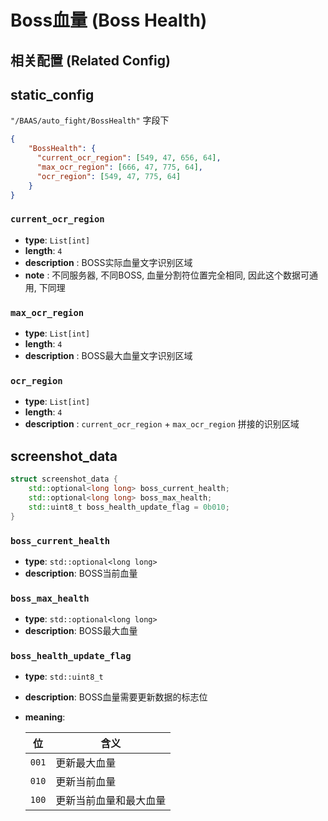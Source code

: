# Boss血量 (Boss Health)

## 相关配置 (Related Config)

## static_config

`"/BAAS/auto_fight/BossHealth"` 字段下

```json
{
    "BossHealth": {
      "current_ocr_region": [549, 47, 656, 64],
      "max_ocr_region": [666, 47, 775, 64],
      "ocr_region": [549, 47, 775, 64]
    }
}
```
### `current_ocr_region`
- **type**: `List[int]`
- **length**: `4`
- **description** : BOSS实际血量文字识别区域
- **note** : 不同服务器, 不同BOSS, 血量分割符位置完全相同, 因此这个数据可通用, 下同理

### `max_ocr_region`
- **type**: `List[int]`
- **length**: `4`
- **description** : BOSS最大血量文字识别区域


### `ocr_region`
- **type**: `List[int]`
- **length**: `4`
- **description** : `current_ocr_region` + `max_ocr_region` 拼接的识别区域

## screenshot_data
```cpp
struct screenshot_data {
    std::optional<long long> boss_current_health;
    std::optional<long long> boss_max_health;
    std::uint8_t boss_health_update_flag = 0b010;
}
```

### `boss_current_health`
- **type**: `std::optional<long long>`
- **description**: BOSS当前血量

### `boss_max_health`
- **type**: `std::optional<long long>`
- **description**: BOSS最大血量

### `boss_health_update_flag`
- **type**: `std::uint8_t`
- **description**: BOSS血量需要更新数据的标志位
- **meaning**:

    | 位     | 含义          |
    |-------|-------------|
    | `001` | 更新最大血量      |
    | `010` | 更新当前血量      |
    | `100` | 更新当前血量和最大血量 |
